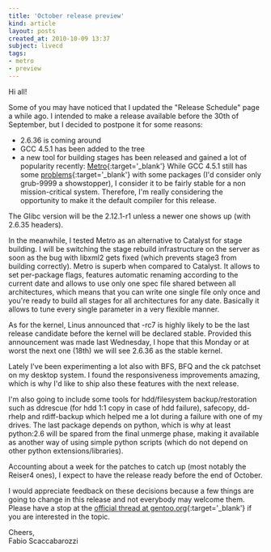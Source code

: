 ```yaml
---
title: 'October release preview'
kind: article
layout: posts
created_at: 2010-10-09 13:37
subject: livecd
tags:
- metro
- preview
---
```

Hi all!

Some of you may have noticed that I updated the "Release Schedule" page a while ago.
I intended to make a release available before the 30th of September, but I decided to postpone it for some reasons:

* 2.6.36 is coming around
* GCC 4.5.1 has been added to the tree
* a new tool for building stages has been released and gained a lot of popularity recently: [Metro](http://www.funtoo.org/en/metro/tutorial/){:target='_blank'}
While GCC 4.5.1 still has some [problems](http://bugs.gentoo.org/show_bug.cgi?id=296658){:target='_blank'} with some packages (I'd consider only grub-9999 a showstopper), I consider it to be fairly stable for a non mission-critical system. Therefore, I'm really considering the opportunity to make it the default compiler for this release.  

<!--MORE-->

The Glibc version will be the 2.12.1-r1 unless a newer one shows up (with 2.6.35 headers).

In the meanwhile, I tested Metro as an alternative to Catalyst for stage building. I will be switching the stage rebuild infrastructure on the server as soon as the bug with libxml2 gets fixed (which prevents stage3 from building correctly). Metro is superb when compared to Catalyst. It allows to set per-package flags, features automatic renaming according to the current date and allows to use only one spec file shared between all architectures, which means that you can write one single file only once and you're ready to build all stages for all architectures for any date. Basically it allows to tune every single parameter in a very flexible manner.

As for the kernel, Linus announced that -rc7 is highly likely to be the last release candidate before the kernel will be declared stable. Provided this announcement was made last Wednesday, I hope that this Monday or at worst the next one (18th) we will see 2.6.36 as the stable kernel.

Lately I've been experimenting a lot also with BFS, BFQ and the ck patchset on my desktop system. I found the responsiveness improvements amazing, which is why I'd like to ship also these features with the next release.

I'm also going to include some tools for hdd/filesystem backup/restoration such as ddrescue (for hdd 1:1 copy in case of hdd failure), safecopy, dd-rhelp and rdiff-backup which helped me a lot during a failure with one of my drives. The last package depends on python, which is why at least python:2.6 will be spared from the final unmerge phase, making it available as another way of using simple python scripts (which do not depend on other python extensions/libraries).

Accounting about a week for the patches to catch up (most notably the Reiser4 ones), I expect to have the release ready before the end of October.

I would appreciate feedback on these decisions because a few things are going to change in this release and not everybody may welcome them. Please have a stop at the [official thread at gentoo.org](http://forums.gentoo.org/viewtopic-t-841256.html){:target='_blank'} if you are interested in the topic.

Cheers,  
Fabio Scaccabarozzi
